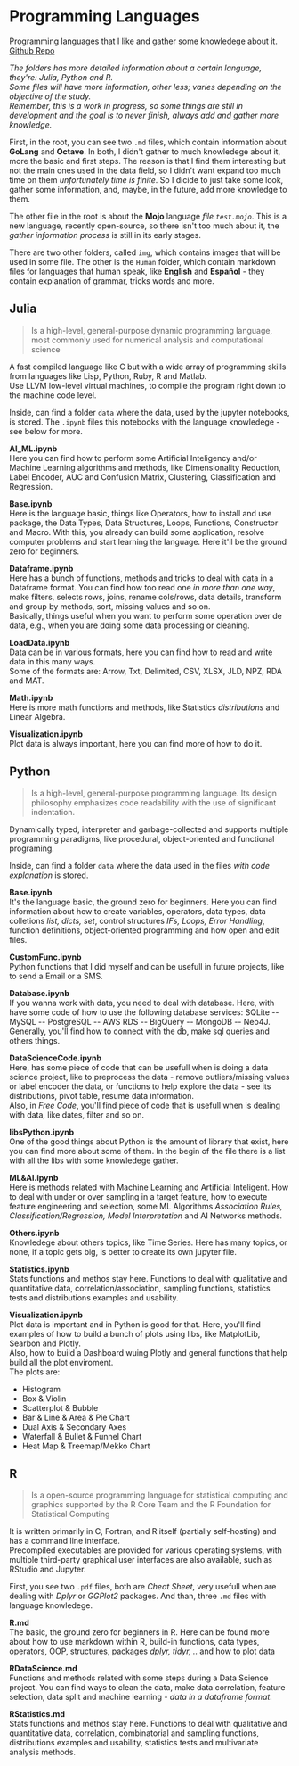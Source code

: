 # Programming Languages
Programming languages that I like and gather some knowledege about it. 
[Github Repo](https://github.com/salomaoalves/Languages)

*The folders has more detailed information about a certain language, they're: Julia, Python and R.*\
*Some files will have more information, other less; varies depending on the objective of the study.*\
*Remember, this is a work in progress, so some things are still in development and the goal is to never finish, always add and gather more knowledge.*

First, in the root, you can see two `.md` files, which contain information about **GoLang** and **Octave**. In both, I didn't gather to much knowledege about it, more the basic and first steps. The reason is that I find them interesting but not the main ones used in the data field, so I didn't want expand too much time on them *unfortunately time is finite*. So I dicide to just take some look, gather some information, and, maybe, in the future, add more knowledge to them.

The other file in the root is about the **Mojo** language *file `test.mojo`*. This is a new language, recently open-source, so there isn't too much about it, the *gather information process* is still in its early stages.

There are two other folders, called `img`, which contains images that will be used in some file. The other is the `Human` folder, which contain markdown files for languages that human speak, like **English** and **Español** - they contain explanation of grammar, tricks words and more.

## Julia
 > Is a high-level, general-purpose dynamic programming language, most commonly used for numerical analysis and computational science

A fast compiled language like C but with a wide array of programming skills from languages like Lisp, Python, Ruby, R and Matlab.\
Use LLVM low-level virtual machines, to compile the program right down to the machine code level.

Inside, can find a folder `data` where the data, used by the jupyter notebooks, is stored. The `.ipynb` files this notebooks with the language knowledege - see below for more.

**AI_ML.ipynb**\
Here you can find how to perform some Artificial Inteligency and/or Machine Learning algorithms and methods, like Dimensionality Reduction, Label Encoder, AUC and Confusion Matrix, Clustering, Classification and Regression.

**Base.ipynb**\
Here is the language basic, things like Operators, how to install and use package, the Data Types, Data Structures, Loops, Functions, Constructor and Macro. With this, you already can build some application, resolve computer problems and start learning the language. Here it'll be the ground zero for beginners.

**Dataframe.ipynb**\
Here has a bunch of functions, methods and tricks to deal with data in a Dataframe format. You can find how too read one *in more than one way*, make filters, selects rows, joins, rename cols/rows, data details, transform and group by methods, sort, missing values and so on.\
Basically, things useful when you want to perform some operation over de data, e.g., when you are doing some data processing or cleaning.

**LoadData.ipynb**\
Data can be in various formats, here you can find how to read and write data in this many ways.\
Some of the formats are: Arrow, Txt, Delimited, CSV, XLSX, JLD, NPZ, RDA and MAT.

**Math.ipynb**\
Here is more math functions and methods, like Statistics *distributions* and Linear Algebra.

**Visualization.ipynb**\
Plot data is always important, here you can find more of how to do it.


## Python
 > Is a high-level, general-purpose programming language. Its design philosophy emphasizes code readability with the use of significant indentation.

Dynamically typed, interpreter and garbage-collected and supports multiple programming paradigms, like procedural, object-oriented and functional programing.

Inside, can find a folder `data` where the data used in the files *with code explanation* is stored. 

**Base.ipynb**\
It's the language basic, the ground zero for beginners. Here you can find information about how to create variables, operators, data types, data colletions *list, dicts, set*, control structures *IFs, Loops, Error Handling*, function definitions, object-oriented programming and how open and edit files.

**CustomFunc.ipynb**\
Python functions that I did myself and can be usefull in future projects, like to send a Email or a SMS.

**Database.ipynb**\
If you wanna work with data, you need to deal with database. Here, with have some code of how to use the following database services: SQLite -- MySQL -- PostgreSQL -- AWS RDS -- BigQuery -- MongoDB -- Neo4J.\
Generally, you'll find how to connect with the db, make sql queries and others things.

**DataScienceCode.ipynb**\
Here, has some piece of code that can be usefull when is doing a data science project, like to preprocess the data - remove outliers/missing values or label encoder the data, or functions to help explore the data - see its distributions, pivot table, resume data information.\
Also, in *Free Code*, you'll find piece of code that is usefull when is dealing with data, like dates, filter and so on.

**libsPython.ipynb**\
One of the good things about Python is the amount of library that exist, here you can find more about some of them. In the begin of the file there is a list with all the libs with some knowledege gather.

**ML&AI.ipynb**\
Here is methods related with Machine Learning and Artificial Inteligent. How to deal with under or over sampling in a target feature, how to execute feature engineering and selection, some ML Algorithms *Association Rules, Classification/Regression, Model Interpretation* and AI Networks methods.

**Others.ipynb**\
Knowledege about others topics, like Time Series. Here has many topics, or none, if a topic gets big, is better to create its own jupyter file.

**Statistics.ipynb**\
Stats functions and methos stay here. Functions to deal with qualitative and quantitative data, correlation/association, sampling functions, statistics tests and distributions examples and usability. 

**Visualization.ipynb**\
Plot data is important and in Python is good for that. Here, you'll find examples of how to build a bunch of plots using libs, like MatplotLib, Searbon and Plotly.\
Also, how to build a Dashboard wuing Plotly and general functions that help build all the plot enviroment.\
The plots are:
 - Histogram
 - Box & Violin
 - Scatterplot & Bubble
 - Bar & Line & Area & Pie Chart
 - Dual Axis & Secondary Axes
 - Waterfall & Bullet & Funnel Chart
 - Heat Map & Treemap/Mekko Chart



## R
 > Is a open-source programming language for statistical computing and graphics supported by the R Core Team and the R Foundation for Statistical Computing

It is written primarily in C, Fortran, and R itself (partially self-hosting) and has a command line interface.\
Precompiled executables are provided for various operating systems, with multiple third-party graphical user interfaces are also available, such as RStudio and Jupyter.

First, you see two `.pdf` files, both are *Cheat Sheet*, very usefull when are dealing with *Dplyr* or *GGPlot2* packages. And than, three `.md` files with language knowledege.

**R.md**\
The basic, the ground zero for beginners in R. Here can be found more about how to use markdown within R, build-in functions, data types, operators, OOP, structures, packages *dplyr, tidyr, ..* and how to plot data

**RDataScience.md**\
Functions and methods related with some steps during a Data Science project. You can find ways to clean the data, make data correlation, feature selection, data split and machine learning *- data in a dataframe format*.

**RStatistics.md**\
Stats functions and methos stay here. Functions to deal with qualitative and quantitative data, correlation, combinatorial and sampling functions, distributions examples and usability, statistics tests and multivariate analysis methods. 